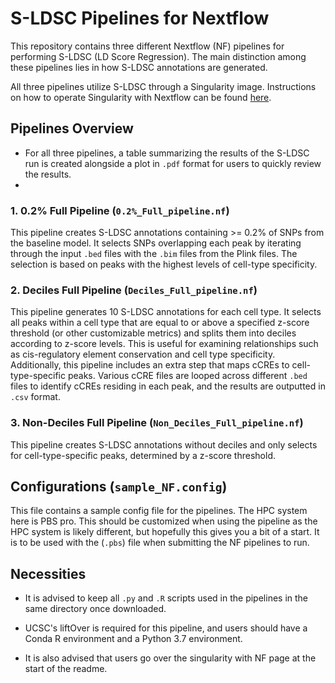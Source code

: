 # S-LDSC Pipelines for Nextflow

This repository contains three different Nextflow (NF) pipelines for performing S-LDSC (LD Score Regression). The main distinction among these pipelines lies in how S-LDSC annotations are generated.

All three pipelines utilize S-LDSC through a Singularity image. Instructions on how to operate Singularity with Nextflow can be found [here](https://github.com/roxyisat-rex/Nextflow_with_Singularity_on_PBS/tree/master).

## Pipelines Overview
- For all three pipelines, a table summarizing the results of the S-LDSC run is created alongside a plot in `.pdf` format for users to quickly review the results.
- 
### 1. 0.2% Full Pipeline (`0.2%_Full_pipeline.nf`)

This pipeline creates S-LDSC annotations containing >= 0.2% of SNPs from the baseline model. It selects SNPs overlapping each peak by iterating through the input `.bed` files with the `.bim` files from the Plink files. The selection is based on peaks with the highest levels of cell-type specificity.

### 2. Deciles Full Pipeline (`Deciles_Full_pipeline.nf`)

This pipeline generates 10 S-LDSC annotations for each cell type. It selects all peaks within a cell type that are equal to or above a specified z-score threshold (or other customizable metrics) and splits them into deciles according to z-score levels. This is useful for examining relationships such as cis-regulatory element conservation and cell type specificity. Additionally, this pipeline includes an extra step that maps cCREs to cell-type-specific peaks. Various cCRE files are looped across different `.bed` files to identify cCREs residing in each peak, and the results are outputted in `.csv` format.

### 3. Non-Deciles Full Pipeline (`Non_Deciles_Full_pipeline.nf`)

This pipeline creates S-LDSC annotations without deciles and only selects for cell-type-specific peaks, determined by a z-score threshold.

## Configurations (`sample_NF.config`)
This file contains a sample config file for the pipelines. The HPC system here is PBS pro. This should be customized when using the pipeline as the HPC system is likely different, but hopefully this gives you a bit of a start. It is to be used with the (`.pbs`) file when submitting the NF pipelines to run. 

## Necessities

- It is advised to keep all `.py` and `.R` scripts used in the pipelines in the same directory once downloaded.

- UCSC's liftOver is required for this pipeline, and users should have a Conda R environment and a Python 3.7 environment.

- It is also advised that users go over the singularity with NF page at the start of the readme. 
